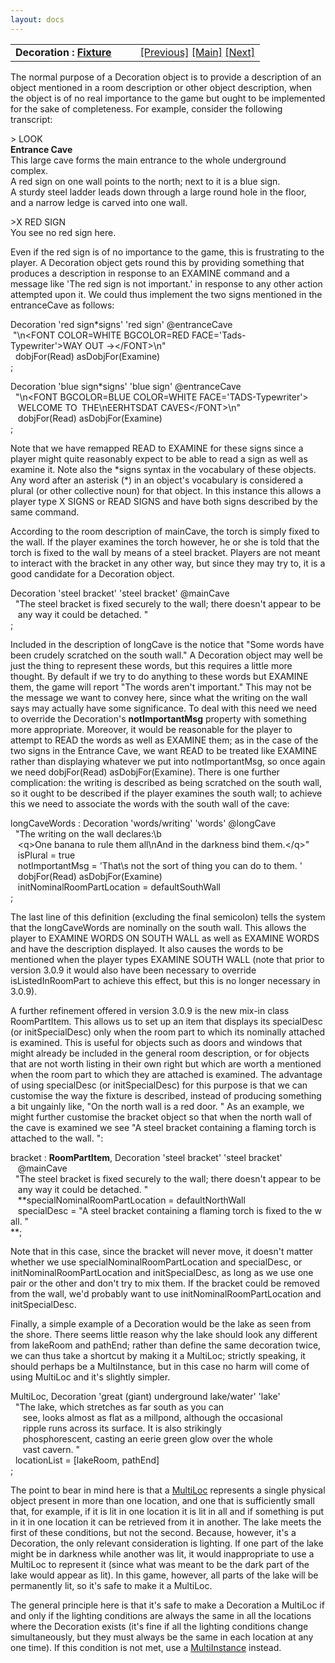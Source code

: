 ```yaml
---
layout: docs
---
```

<table width="100%" data-border="0" data-cellspacing="0"
data-cellpadding="3" data-bgcolor="#C0C0C0">
<colgroup>
<col style="width: 50%" />
<col style="width: 50%" />
</colgroup>
<tbody>
<tr>
<td style="text-align: left;"><strong>Decoration : <a
href="fixture.html">Fixture</a><br />
</strong></td>
<td style="text-align: right;"><a
href="customfixture.html">[Previous]</a> <a
href="generalintroduction.html">[Main]</a> <a
href="distant.html">[Next]</a></td>
</tr>
</tbody>
</table>

  
The normal purpose of a Decoration object is to provide a description of
an object mentioned in a room description or other object description,
when the object is of no real importance to the game but ought to be
implemented for the sake of completeness. For example, consider the
following transcript:  
  
\> LOOK  
**Entrance Cave**  
This large cave forms the main entrance to the whole underground
complex.  
A red sign on one wall points to the north; next to it is a blue sign.  
A sturdy steel ladder leads down through a large round hole in the
floor,  
and a narrow ledge is carved into one wall.  
  
\>X RED SIGN  
You see no red sign here.  
  
Even if the red sign is of no importance to the game, this is
frustrating to the player. A Decoration object gets round this by
providing something that produces a description in response to an
EXAMINE command and a message like 'The red sign is not important.' in
response to any other action attempted upon it. We could thus implement
the two signs mentioned in the entranceCave as follows:  
  
Decoration 'red sign\*signs' 'red sign' @entranceCave  
 "\n\<FONT COLOR=WHITE BGCOLOR=RED FACE='Tads-Typewriter'\>WAY OUT -\>\</FONT\>\n"  
  dobjFor(Read) asDobjFor(Examine)  
;  
  
Decoration 'blue sign\*signs' 'blue sign' @entranceCave  
  "\n\<FONT BGCOLOR=BLUE COLOR=WHITE FACE='TADS-Typewriter'\>  
   WELCOME TO&ensp;THE\nEERHTSDAT CAVES\</FONT\>\n"  
   dobjFor(Read) asDobjFor(Examine)  
;  
  
Note that we have remapped READ to EXAMINE for these signs since a
player might quite reasonably expect to be able to read a sign as well
as examine it. Note also the \*signs syntax in the vocabulary of these
objects. Any word after an asterisk (\*) in an object's vocabulary is
considered a plural (or other collective noun) for that object. In this
instance this allows a player type X SIGNS or READ SIGNS and have both
signs described by the same command.  
  
According to the room description of mainCave, the torch is simply fixed
to the wall. If the player examines the torch however, he or she is told
that the torch is fixed to the wall by means of a steel bracket. Players
are not meant to interact with the bracket in any other way, but since
they may try to, it is a good candidate for a Decoration object.  
  
Decoration 'steel bracket' 'steel bracket' @mainCave  
  "The steel bracket is fixed securely to the wall; there doesn't appear to be  
   any way it could be detached. "  
;  
  
Included in the description of longCave is the notice that "Some words
have been crudely scratched on the south wall." A Decoration object may
well be just the thing to represent these words, but this requires a
little more thought. By default if we try to do anything to these words
but EXAMINE them, the game will report "The words aren't important."
This may not be the message we want to convey here, since what the
writing on the wall says may actually have some significance. To deal
with this need we need to override the Decoration's **notImportantMsg**
property with something more appropriate. Moreover, it would be
reasonable for the player to attempt to READ the words as well as
EXAMINE them; as in the case of the two signs in the Entrance Cave, we
want READ to be treated like EXAMINE rather than displaying whatever we
put into notImportantMsg, so once again we need dobjFor(Read)
asDobjFor(Examine). There is one further complication: the writing is
described as being scratched on the south wall, so it ought to be
described if the player examines the south wall; to achieve this we need
to associate the words with the south wall of the cave:  
  
longCaveWords : Decoration 'words/writing' 'words' @longCave  
  "The writing on the wall declares:\b  
   \<q\>One banana to rule them all\nAnd in the darkness bind them.\</q\>"  
   isPlural = true  
   notImportantMsg = 'That\\s not the sort of thing you can do to them. '     
   dobjFor(Read) asDobjFor(Examine)  
   initNominalRoomPartLocation = defaultSouthWall     
;  
  
The last line of this definition (excluding the final semicolon) tells
the system that the longCaveWords are nominally on the south wall. This
allows the player to EXAMINE WORDS ON SOUTH WALL as well as EXAMINE
WORDS and have the description displayed. It also causes the words to be
mentioned when the player types EXAMINE SOUTH WALL (note that prior to
version 3.0.9 it would also have been necessary to override
isListedInRoomPart to achieve this effect, but this is no longer
necessary in 3.0.9).  
  
A further refinement offered in version 3.0.9 is the new mix-in class
RoomPartItem. This allows us to set up an item that displays its
specialDesc (or initSpecialDesc) only when the room part to which its
nominally attached is examined. This is useful for objects such as doors
and windows that might already be included in the general room
description, or for objects that are not worth listing in their own
right but which are worth a mentioned when the room part to which they
are attached is examined. The advantage of using specialDesc (or
initSpecialDesc) for this purpose is that we can customise the way the
fixture is described, instead of producing something a bit ungainly
like, "On the north wall is a red door. " As an example, we might
further customise the bracket object so that when the north wall of the
cave is examined we see "A steel bracket containing a flaming torch is
attached to the wall. ":  
  
bracket : **RoomPartItem**, Decoration 'steel bracket' 'steel bracket'   
   @mainCave  
  "The steel bracket is fixed securely to the wall; there doesn't appear to be  
   any way it could be detached. "  
   **specialNominalRoomPartLocation = defaultNorthWall  
   specialDesc = "A steel bracket containing a flaming torch is fixed to the wall. "  
**;  
  
Note that in this case, since the bracket will never move, it doesn't
matter whether we use specialNominalRoomPartLocation and specialDesc, or
initNominalRoomPartLocation and initSpecialDesc, as long as we use one
pair or the other and don't try to mix them. If the bracket could be
removed from the wall, we'd probably want to use
initNominalRoomPartLocation and initSpecialDesc.  
  
<span id="lakedecoration">Finally, a simple example of a Decoration
would be the lake as seen from the shore. There seems little reason why
the lake should look any different from lakeRoom and pathEnd; rather
than define the same decoration twice, we can thus take a shortcut by
making it a MultiLoc; strictly speaking, it should perhaps be a
MultiInstance, but in this case no harm will come of using MultiLoc and
it's slightly simpler.  
  
MultiLoc, Decoration 'great (giant) underground lake/water' 'lake'  
  "The lake, which stretches as far south as you can  
     see, looks almost as flat as a millpond, although the occasional  
     ripple runs across its surface. It is also strikingly  
     phosphorescent, casting an eerie green glow over the whole  
     vast cavern. "  
  locationList = \[lakeRoom, pathEnd\]  
;  
  
The point to bear in mind here is that a</span> [MultiLoc](multiloc.html)
represents a single physical object present in more than one location,
and one that is sufficiently small that, for example, if it is lit in
one location it is lit in all and if something is put in it in one
location it can be retrieved from it in another. The lake meets the
first of these conditions, but not the second. Because, however, it's a
Decoration, the only relevant consideration is lighting. If one part of
the lake might be in darkness while another was lit, it would
inappropriate to use a MultiLoc to represent it (since what was meant to
be the dark part of the lake would appear as lit). In this game,
however, all parts of the lake will be permanently lit, so it's safe to
make it a MultiLoc.  
  
The general principle here is that it's safe to make a Decoration a
MultiLoc if and only if the lighting conditions are always the same in
all the locations where the Decoration exists (it's fine if all the
lighting conditions change simultaneously, but they must always be the
same in each location at any one time). If this condition is not met,
use a [MultiInstance](multiinstance.html) instead.  
  
